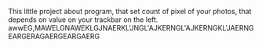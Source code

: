 This little project about program, that set count of pixel of your photos, that depends on value on your trackbar on the left.
awwEG,MAWELGNAWEKLGJNAERKL'JNGL'AJKERNGL'AJKERNGKL'JAERNGEARGERAGAERGEARGAERG
